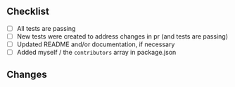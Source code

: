 <!--
Thanks for submitting a Pull Request!  
If you haven't already read the contributing guidelines,
Please do that now then proceed.
-->

## Checklist

- [ ] All tests are passing
- [ ] New tests were created to address changes in pr (and tests are passing)
- [ ] Updated README and/or documentation, if necessary
- [ ] Added myself / the `contributors` array in package.json

<!-- Please mark with [x] the appropriate answer. -->

## Changes

<!--
Please describe the purpose of the pull request.
Thanks for contributing!
-->
